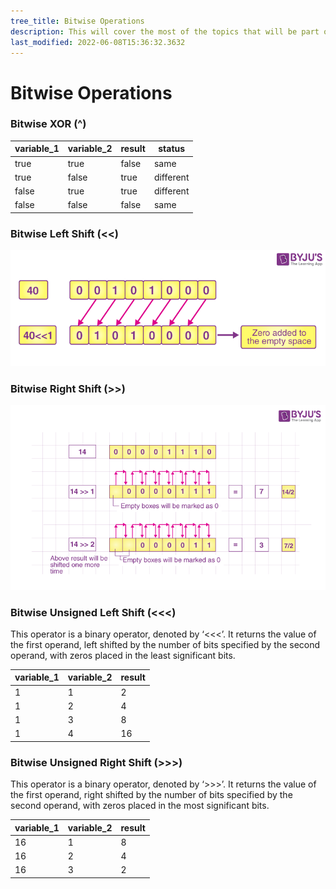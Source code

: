 ```yaml
---
tree_title: Bitwise Operations
description: This will cover the most of the topics that will be part of the Bitwise Operations.
last_modified: 2022-06-08T15:36:32.3632
---
```


# Bitwise Operations

<div class="section-container pl0 pr0">
<div class="section-item pl0">

</div>
<div class="section-item pl0">

</div>

</div>

<div class="section-container pl0 pr0">
<div class="section-item pl0">

### Bitwise XOR (^)

| variable_1 | variable_2 | result | status    |
| ---------- | ---------- | ------ | --------- |
| true       | true       | false  | same      |
| true       | false      | true   | different |
| false      | true       | true   | different |
| false      | false      | false  | same      |

</div>
<div class="section-item pl0">

</div>

</div>

<div class="section-container pl0 pr0">
<div class="section-item pl0">

### Bitwise Left Shift (<<)

![](2022-11-17-10-26-36.png)

</div>
<div class="section-item pl0">

### Bitwise Right Shift (>>)

![](2022-11-17-10-26-06.png)

</div>

</div>

<div class="section-container pl0 pr0">
<div class="section-item pl0">

### Bitwise Unsigned Left Shift (<<<)

This operator is a binary operator, denoted by ‘<<<’. It returns the value of the first operand, left shifted by the number of bits specified by the second operand, with zeros placed in the least significant bits.

| variable_1 | variable_2 | result |
| ---------- | ---------- | ------ |
| 1          | 1          | 2      |
| 1          | 2          | 4      |
| 1          | 3          | 8      |
| 1          | 4          | 16     |

</div>
<div class="section-item pl0">

### Bitwise Unsigned Right Shift (>>>)

This operator is a binary operator, denoted by ‘>>>’. It returns the value of the first operand, right shifted by the number of bits specified by the second operand, with zeros placed in the most significant bits.

| variable_1 | variable_2 | result |
| ---------- | ---------- | ------ |
| 16         | 1          | 8      |
| 16         | 2          | 4      |
| 16         | 3          | 2      |

</div>

</div>
